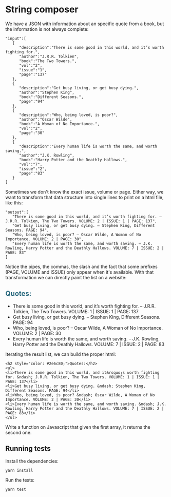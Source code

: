 # String composer

We have a JSON with information about an specific quote from a book, but the information is not always complete:

    "input":[
       {
          "description":"There is some good in this world, and it’s worth fighting for.",
          "author":"J.R.R. Tolkien",
          "book":"The Two Towers.",
          "vol":"2",
          "issue":"1",
          "page":"137"
       },
       {
          "description":"Get busy living, or get busy dying.",
          "author":"Stephen King",
          "book":"Different Seasons.",
          "page":"94"
       },
       {
          "description":"Who, being loved, is poor?",
          "author":"Oscar Wilde",
          "book":"A Woman of No Importance.",
          "vol":"2",
          "page":"30"
       },
       {
          "description":"Every human life is worth the same, and worth saving.",
          "author":"J.K. Rowling",
          "book":"Harry Potter and the Deathly Hallows.",
          "vol":"7",
          "issue":"2",
          "page":"83"
       }
    ]
    
Sometimes we don't know the exact issue, volume or page. Either way, we want to transform that data structure into single lines to print on a html file, like this:

    "output":[
       "There is some good in this world, and it’s worth fighting for. – J.R.R. Tolkien, The Two Towers. VOLUME: 2 | ISSUE: 1 | PAGE: 137",
       "Get busy living, or get busy dying. – Stephen King, Different Seasons. PAGE: 94",
       "Who, being loved, is poor? – Oscar Wilde, A Woman of No Importance. VOLUME: 2 | PAGE: 30",
       "Every human life is worth the same, and worth saving. – J.K. Rowling, Harry Potter and the Deathly Hallows. VOLUME: 7 | ISSUE: 2 | PAGE: 83"
    ]    

Notice the pipes, the commas, the slash and the fact that some prefixes (PAGE, VOLUME and ISSUE) only appear when it's available. With that transformation we can directly paint the list on a website:

<h2 style="color: #2e6c80;">Quotes:</h2>
<ul>
<li>There is some good in this world, and it&rsquo;s worth fighting for. &ndash; J.R.R. Tolkien, The Two Towers. VOLUME: 1 | ISSUE: 1 | PAGE: 137</li>
<li>Get busy living, or get busy dying. &ndash; Stephen King, Different Seasons. PAGE: 94</li>
<li>Who, being loved, is poor? &ndash; Oscar Wilde, A Woman of No Importance. VOLUME: 2 | PAGE: 30</li>
<li>Every human life is worth the same, and worth saving. &ndash; J.K. Rowling, Harry Potter and the Deathly Hallows. VOLUME: 7 | ISSUE: 2 | PAGE: 83</li>
</ul>

Iterating the result list, we can build the proper html:

    <h2 style="color: #2e6c80;">Quotes:</h2>
    <ul>
    <li>There is some good in this world, and it&rsquo;s worth fighting for. &ndash; J.R.R. Tolkien, The Two Towers. VOLUME: 1 | ISSUE: 1 | PAGE: 137</li>
    <li>Get busy living, or get busy dying. &ndash; Stephen King, Different Seasons. PAGE: 94</li>
    <li>Who, being loved, is poor? &ndash; Oscar Wilde, A Woman of No Importance. VOLUME: 2 | PAGE: 30</li>
    <li>Every human life is worth the same, and worth saving. &ndash; J.K. Rowling, Harry Potter and the Deathly Hallows. VOLUME: 7 | ISSUE: 2 | PAGE: 83</li>
    </ul>
    
Write a function on Javascript that given the first array, it returns the second one.    

## Running tests

Install the dependencies:

    yarn install

Run the tests:

    yarn test